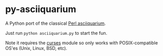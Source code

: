 # py-asciiquarium

A Python port of the classical [Perl asciiquarium](https://github.com/cmatsuoka/asciiquarium).

Just run `python asciiquarium.py` to start the fun.

Note it requires the [curses](https://docs.python.org/3/library/curses.html) module so only works with POSIX-compatible OS'es (Unix, Linux, BSD, etc).
